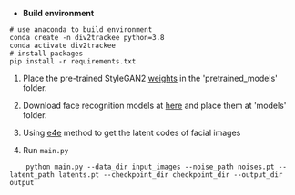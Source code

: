 - **Build environment**
```shell
# use anaconda to build environment 
conda create -n div2trackee python=3.8
conda activate div2trackee
# install packages
pip install -r requirements.txt
```

1. Place the pre-trained StyleGAN2 [weights](https://drive.google.com/file/d/1EM87UquaoQmk17Q8d5kYIAHqu0dkYqdT/view?usp=sharing) in the 'pretrained_models' folder.

2. Download face recognition models at [here](https://drive.google.com/file/d/1Vuek5-YTZlYGoeoqyM5DlvnaXMeii4O8/view) and place them at 'models' folder.

3. Using [e4e](https://github.com/omertov/encoder4editing) method to get the latent codes of facial images

4. Run `main.py`

 ```shell
     python main.py --data_dir input_images --noise_path noises.pt --latent_path latents.pt --checkpoint_dir checkpoint_dir --output_dir output
    


